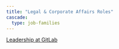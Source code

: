 ```yaml
---
title: "Legal & Corporate Affairs Roles"
cascade:
  type: job-families
---
```


[Leadership at GitLab](/handbook/company/structure/#s-group)
